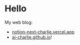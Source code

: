 # Hello

My web blog: 
- [notion-next-charlie.vercel.app](https://notion-next-charlie.vercel.app)
- [ai-charlie.github.io](https://ai-charlie.github.io)!
